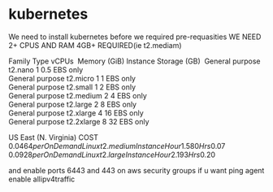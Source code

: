 # kubernetes
We need to install kubernetes before we required pre-requasities
WE NEED 2+ CPUS AND RAM 4GB+ REQUIRED(ie t2.mediam)
 
Family	        Type	    vCPUs 	Memory (GiB)	Instance Storage (GB) 
General purpose	t2.nano	    1	    0.5	          EBS only	
General purpose	t2.micro	  1	    1	            EBS only	
General purpose	t2.small	  1	    2	            EBS only	
General purpose	t2.medium 	2	    4	            EBS only	
General purpose	t2.large	  2	    8	            EBS only	
General purpose	t2.xlarge	  4	    16	          EBS only	
General purpose	t2.2xlarge	8	    32	          EBS only	

US East (N. Virginia) COST 
$0.0464 per On Demand Linux t2.medium Instance Hour1.580 Hrs$0.07
$0.0928 per On Demand Linux t2.large Instance Hour2.193 Hrs$0.20

and enable ports 6443 and 443 on aws security groups
if u want ping agent enable allipv4traffic
